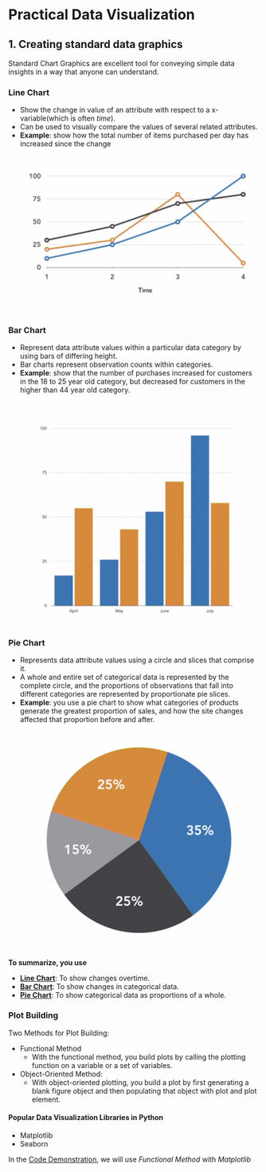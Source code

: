 # Practical Data Visualization
## 1. Creating standard data graphics
Standard Chart Graphics are excellent tool for conveying simple data insights in a way that anyone can understand.
### Line Chart
* Show the change in value of an attribute with respect to a x-variable(which is often _time_).
* Can be used to visually compare the values of several related attributes.
* **Example**: show how the total number of items purchased per day has increased since the change
![Line Chart](./resources/images/Line-Chart.png)

### Bar Chart
* Represent data attribute values within a particular data category by using bars of differing height.
* Bar charts represent observation counts within categories.
* **Example**: show that the number of purchases increased for customers in the 18 to 25 year old category, but decreased for customers in the higher than 44 year old category.
![Bar Chart](./resources/images/Bar-Chart.png)

### Pie Chart
* Represents data attribute values using a circle and slices that comprise it.
* A whole and entire set of categorical data is represented by the complete circle, and the proportions of observations that fall into different categories are represented by proportionate pie slices.
* **Example**: you use a pie chart to show what categories of products generate the greatest proportion of sales, and how the site changes affected that proportion before and after.
![Pie Chart](./resources/images/Pie-Chart.png)

**To summarize, you use**
* [**Line Chart**](#line-chart): To show changes overtime.
* [**Bar Chart**](#bar-chart): To show changes in categorical data.
* [**Pie Chart**](#pie-chart): To show categorical data as proportions of a whole.

### Plot Building
Two Methods for Plot Building:
* Functional Method
    * With the functional method, you build plots by calling the plotting function on a variable or a set of variables.
* Object-Oriented Method:
    * With object-oriented plotting, you build a plot by first generating a blank figure object and then populating that object with plot and plot element.

#### Popular Data Visualization Libraries in Python
* Matplotlib
* Seaborn

In the [Code Demonstration](./code/04-01.ipynb), we will use _Functional Method_ with _Matplotlib_